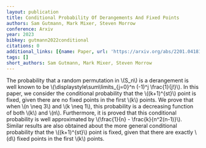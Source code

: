 ```yaml
---
layout: publication
title: Conditional Probability Of Derangements And Fixed Points
authors: Sam Gutmann, Mark Mixer, Steven Morrow
conference: Arxiv
year: 2023
bibkey: gutmann2022conditional
citations: 0
additional_links: [{name: Paper, url: 'https://arxiv.org/abs/2201.04181'}]
tags: []
short_authors: Sam Gutmann, Mark Mixer, Steven Morrow
---
```

The probability that a random permutation in \\(S_n\\) is a derangement is well
known to be \\(\displaystyle\sum\limits_\{j=0\}^n (-1)^j \frac\{1\}\{j!\}\\). In this
paper, we consider the conditional probability that the \\((k+1)^\{st\}\\) point is
fixed, given there are no fixed points in the first \\(k\\) points. We prove that
when \\(n \neq 3\\) and \\(k \neq 1\\), this probability is a decreasing function of
both \\(k\\) and \\(n\\). Furthermore, it is proved that this conditional probability
is well approximated by \\(\frac\{1\}\{n\} - \frac\{k\}\{n^2(n-1)\}\\). Similar results are
also obtained about the more general conditional probability that the
\\((k+1)^\{st\}\\) point is fixed, given that there are exactly \\(d\\) fixed points in
the first \\(k\\) points.